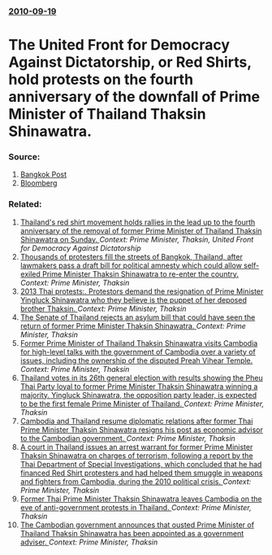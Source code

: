 ### [2010-09-19](/news/2010/09/19/index.md)

# The United Front for Democracy Against Dictatorship, or Red Shirts, hold protests on the fourth anniversary of the downfall of Prime Minister of Thailand Thaksin Shinawatra. 




### Source:

1. [Bangkok Post](http://www.bangkokpost.com/news/politics/197055/red-shirts-begin-activities-in-capital)
2. [Bloomberg](http://www.bloomberg.com/news/2010-09-19/thai-police-boost-patrols-as-pro-thaksin-protesters-mark-coup-anniversary.html)

### Related:

1. [Thailand's red shirt movement holds rallies in the lead up to the fourth anniversary of the removal of former Prime Minister of Thailand Thaksin Shinawatra on Sunday. ](/news/2010/09/17/thailand-s-red-shirt-movement-holds-rallies-in-the-lead-up-to-the-fourth-anniversary-of-the-removal-of-former-prime-minister-of-thailand-tha.md) _Context: Prime Minister, Thaksin, United Front for Democracy Against Dictatorship_
2. [Thousands of protesters fill the streets of Bangkok, Thailand, after lawmakers pass a draft bill for political amnesty which could allow self-exiled Prime Minister Thaksin Shinawatra to re-enter the country. ](/news/2013/11/5/thousands-of-protesters-fill-the-streets-of-bangkok-thailand-after-lawmakers-pass-a-draft-bill-for-political-amnesty-which-could-allow-sel.md) _Context: Prime Minister, Thaksin_
3. [2013 Thai protests:. Protestors demand the resignation of Prime Minister Yingluck Shinawatra who they believe is the puppet of her deposed brother Thaksin. ](/news/2013/11/26/2013-thai-protests-protestors-demand-the-resignation-of-prime-minister-yingluck-shinawatra-who-they-believe-is-the-puppet-of-her-deposed-b.md) _Context: Prime Minister, Thaksin_
4. [The Senate of Thailand rejects an asylum bill that could have seen the return of former Prime Minister Thaksin Shinawatra. ](/news/2013/11/12/the-senate-of-thailand-rejects-an-asylum-bill-that-could-have-seen-the-return-of-former-prime-minister-thaksin-shinawatra.md) _Context: Prime Minister, Thaksin_
5. [Former Prime Minister of Thailand Thaksin Shinawatra visits Cambodia for high-level talks with the government of Cambodia over a variety of issues, including the ownership of the disputed Preah Vihear Temple. ](/news/2011/09/17/former-prime-minister-of-thailand-thaksin-shinawatra-visits-cambodia-for-high-level-talks-with-the-government-of-cambodia-over-a-variety-of.md) _Context: Prime Minister, Thaksin_
6. [Thailand votes in its 26th general election with results showing the Pheu Thai Party loyal to former Prime Minister Thaksin Shinawatra winning a majority. Yingluck Shinawatra, the opposition party leader, is expected to be the first female Prime Minister of Thailand. ](/news/2011/07/3/thailand-votes-in-its-26th-general-election-with-results-showing-the-pheu-thai-party-loyal-to-former-prime-minister-thaksin-shinawatra-winni.md) _Context: Prime Minister, Thaksin_
7. [Cambodia and Thailand resume diplomatic relations after former Thai Prime Minister Thaksin Shinawatra resigns his post as economic advisor to the Cambodian government. ](/news/2010/08/23/cambodia-and-thailand-resume-diplomatic-relations-after-former-thai-prime-minister-thaksin-shinawatra-resigns-his-post-as-economic-advisor-t.md) _Context: Prime Minister, Thaksin_
8. [A court in Thailand issues an arrest warrant for former Prime Minister Thaksin Shinawatra on charges of terrorism, following a report by the Thai Department of Special Investigations, which concluded that he had financed Red Shirt protesters and had helped them smuggle in weapons and fighters from Cambodia, during the 2010 political crisis. ](/news/2010/05/25/a-court-in-thailand-issues-an-arrest-warrant-for-former-prime-minister-thaksin-shinawatra-on-charges-of-terrorism-following-a-report-by-the.md) _Context: Prime Minister, Thaksin_
9. [Former Thai Prime Minister Thaksin Shinawatra leaves Cambodia on the eve of anti-government protests in Thailand. ](/news/2010/01/23/former-thai-prime-minister-thaksin-shinawatra-leaves-cambodia-on-the-eve-of-anti-government-protests-in-thailand.md) _Context: Prime Minister, Thaksin_
10. [ The Cambodian government announces that ousted Prime Minister of Thailand Thaksin Shinawatra has been appointed as a government adviser. ](/news/2009/11/4/the-cambodian-government-announces-that-ousted-prime-minister-of-thailand-thaksin-shinawatra-has-been-appointed-as-a-government-adviser.md) _Context: Prime Minister, Thaksin_
